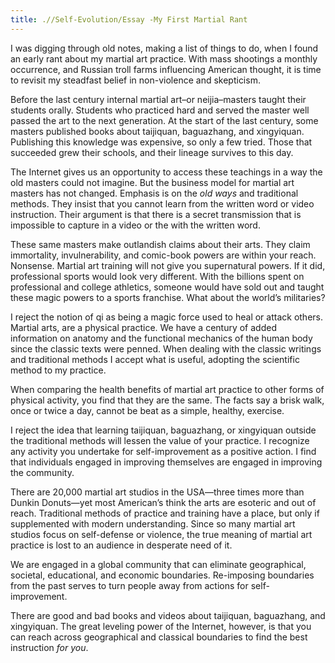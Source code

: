 ```yaml
---
title: .//Self-Evolution/Essay -My First Martial Rant
---
```


I was digging through old notes, making a list of things to do, when I found an early rant about my martial art practice. With mass shootings a monthly occurrence, and Russian troll farms influencing American thought, it is time to revisit my steadfast belief in non-violence and skepticism.

Before the last century internal martial art–or neijia–masters taught their students orally. Students who practiced hard and served the master well passed the art to the next generation. At the start of the last century, some masters published books about taijiquan, baguazhang, and xingyiquan. Publishing this knowledge was expensive, so only a few tried. Those that succeeded grew their schools, and their lineage survives to this day.

The Internet gives us an opportunity to access these teachings in a way the old masters could not imagine. But the business model for martial art masters has not changed. Emphasis is on the *old ways* and traditional methods. They insist that you cannot learn from the written word or video instruction. Their argument is that there is a secret transmission that is impossible to capture in a video or the with the written word.

These same masters make outlandish claims about their arts. They claim immortality, invulnerability, and comic-book powers are within your reach. Nonsense. Martial art training will not give you supernatural powers. If it did, professional sports would look very different. With the billions spent on professional and college athletics, someone would have sold out and taught these magic powers to a sports franchise. What about the world’s militaries?

I reject the notion of qi as being a magic force used to heal or attack others. Martial arts, are a physical practice. We have a century of added information on anatomy and the functional mechanics of the human body since the classic texts were penned. When dealing with the classic writings and traditional methods I accept what is useful, adopting the scientific method to my practice.

When comparing the health benefits of martial art practice to other forms of physical activity, you find that they are the same. The facts say a brisk walk, once or twice a day, cannot be beat as a simple, healthy, exercise.

I reject the idea that learning taijiquan, baguazhang, or xingyiquan outside the traditional methods will lessen the value of your practice. I recognize any activity you undertake for self-improvement as a positive action. I find that individuals engaged in improving themselves are engaged in improving the community.

There are 20,000 martial art studios in the USA—three times more than Dunkin Donuts—yet most American’s think the arts are esoteric and out of reach. Traditional methods of practice and training have a place, but only if supplemented with modern understanding. Since so many martial art studios focus on self-defense or violence, the true meaning of martial art practice is lost to an audience in desperate need of it.

We are engaged in a global community that can eliminate geographical, societal, educational, and economic boundaries. Re-imposing boundaries from the past serves to turn people away from actions for self-improvement.

There are good and bad books and videos about taijiquan, baguazhang, and xingyiquan. The great leveling power of the Internet, however, is that you can reach across geographical and classical boundaries to find the best instruction *for you*.
